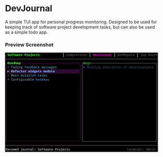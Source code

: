 # DevJournal

A simple TUI app for personal progress monitoring. Designed to be used for
keeping track of software project development tasks, but can also be used as a
simple todo app.

### Preview Screenshot
![App Preview](/preview.png)
